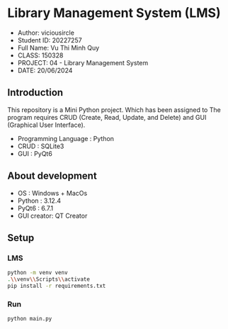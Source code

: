 # Library Management System (LMS)
- Author: viciousircle 
- Student ID: 20227257
- Full Name: Vu Thi Minh Quy 
- CLASS: 150328
- PROJECT: 04 - Library Management System
- DATE: 20/06/2024 
## Introduction

This repository is a Mini Python project. Which has been assigned to The program requires CRUD (Create, Read, Update, and Delete) and GUI (Graphical User Interface).

- Programming Language : Python
- CRUD : SQLite3
- GUI : PyQt6
## About development

- OS : Windows + MacOs
- Python : 3.12.4
- PyQt6 : 6.7.1
- GUI creator: QT Creator
## Setup

### LMS

```sh
python -m venv venv
.\\venv\\Scripts\\activate
pip install -r requirements.txt
```

### Run

```sh
python main.py 
```
